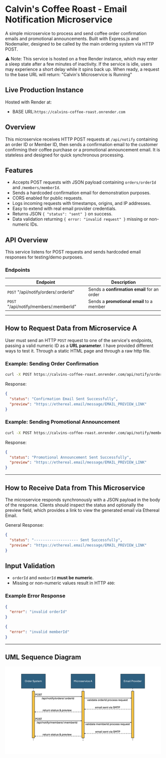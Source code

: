 # Calvin's Coffee Roast - Email Notification Microservice

A simple microservice to process and send coffee order confirmation emails and promotional announcements. Built with Express.js and Nodemailer, designed to be called by the main ordering system via HTTP POST.

⚠️ Note: This service is hosted on a free Render instance, which may enter a sleep state after a few minutes of inactivity. If the service is idle, users may experience a short delay while it spins back up. When ready, a request to the base URL will return: "Calvin's Microservice is Running"

## Live Production Instance

Hosted with Render at:  

- BASE URL:`https://calvins-coffee-roast.onrender.com`

## Overview

This microservice receives HTTP POST requests at `/api/notify` containing an order ID or Member ID, then sends a confirmation email to the customer confirming their coffee purchase or a promotional announcement email. It is stateless and designed for quick synchronous processing.

## Features

- Accepts POST requests with JSON payload containing `orders/orderId` and `/members/memberId`.
- Sends a hardcoded confirmation email for demonstration purposes.
- CORS enabled for public requests.
- Logs incoming requests with timestamps, origins, and IP addresses.
- Easy to extend with real email provider credentials.
- Returns JSON `{ "status": "sent" }` on success.
- Data validation returning `{ error: "invalid request" }` missing or non-numeric IDs.

## API Overview

This service listens for POST requests and sends hardcoded email responses for testing/demo purposes.

### Endpoints

| Endpoint                               | Description                                 |
| -------------------------------------- | ------------------------------------------- |
| `POST` "/api/notify/orders/:orderId"   | Sends a **confirmation email** for an order |
| `POST` "/api/notify/members/:memberId" | Sends a **promotional email** to a member   |

---

## How to **Request** Data from Microservice A

User must send an HTTP `POST` request to one of the service's endpoints, passing a valid numeric ID as a **URL parameter**. I have provided different ways to test it. Through a static HTML page and through a raw http file.

### Example: Sending Order Confirmation

```bash
curl -X POST https://calvins-coffee-roast.onrender.com/api/notify/orders/:orderId
```

Response:

```json
{
  "status": "Confirmation Email Sent Successfully",
  "preview": "https://ethereal.email/message/EMAIL_PREVIEW_LINK"
}
```

### Example: Sending Promotional Announcement

```bash
curl -X POST https://calvins-coffee-roast.onrender.com/api/notify/members/:memberId
```

Response:

```json
{
  "status": "Promotional Announcement Sent Successfully",
  "preview": "https://ethereal.email/message/EMAIL_PREVIEW_LINK"
}
```

---

## How to **Receive** Data from This Microservice

The microservice responds synchronously with a JSON payload in the body of the response. Clients should inspect the status and optionally the preview field, which provides a link to view the generated email via Ethereal Email.

General Response:

```json
{
  "status": "-------------------- Sent Successfully",
  "preview": "https://ethereal.email/message/EMAIL_PREVIEW_LINK"
}
```

## Input Validation

- `orderId` and `memberId` **must be numeric**.
- Missing or non-numeric values result in HTTP `400`:

### Example Error Response

```json
{
  "error": "invalid orderId"
}
```

```json
{
  "error": "invalid memberId"
}
```

---

## UML Sequence Diagram

![UML Sequence Diagram](<UML sequence diagram.png>)
